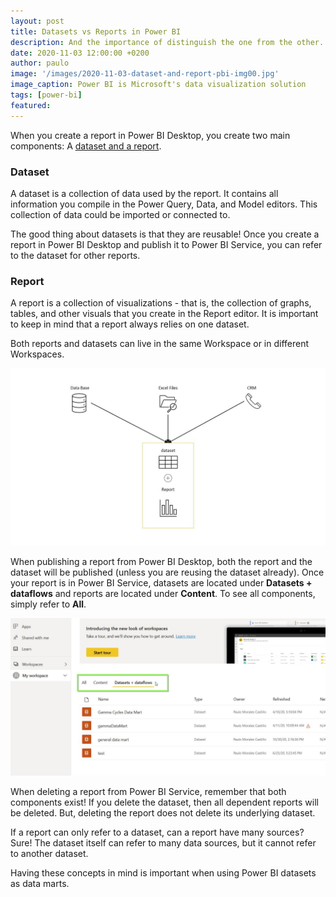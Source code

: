```yaml
---
layout: post
title: Datasets vs Reports in Power BI
description: And the importance of distinguish the one from the other.
date: 2020-11-03 12:00:00 +0200
author: paulo
image: '/images/2020-11-03-dataset-and-report-pbi-img00.jpg'
image_caption: Power BI is Microsoft's data visualization solution
tags: [power-bi]
featured: 
---
```


When you create a report in Power BI Desktop, you create two main components: A [dataset and a report](https://docs.microsoft.com/en-us/power-bi/fundamentals/service-basic-concepts).

### Dataset  

A dataset is a collection of data used by the report. It contains all information you compile in the Power Query, Data, and Model editors. This collection of data could be imported or connected to.   

The good thing about datasets is that they are reusable! Once you create a report in Power BI Desktop and publish it to Power BI Service, you can refer to the dataset for other reports.  

### Report  

A report is a collection of visualizations - that is, the collection of graphs, tables, and other visuals that you create in the Report editor. It is important to keep in mind that a report always relies on one dataset.  

Both reports and datasets can live in the same Workspace or in different Workspaces.  

![2020-11-03-dataset-and-report-pbi-img01](/images/2020-11-03-dataset-and-report-pbi-img01.jpg) 

When publishing a report from Power BI Desktop, both the report and the dataset will be published (unless you are reusing the dataset already). Once your report is in Power BI Service, datasets are located under **Datasets + dataflows** and reports are located under **Content**. To see all components, simply refer to **All**.  

![2020-11-03-dataset-and-report-pbi-img02](/images/2020-11-03-dataset-and-report-pbi-img02.jpg) 

When deleting a report from Power BI Service, remember that both components exist! If you delete the dataset, then all dependent reports will be deleted. But, deleting the report does not delete its underlying dataset.  

If a report can only refer to a dataset, can a report have many sources? Sure! The dataset itself can refer to many data sources, but it cannot refer to another dataset.  

Having these concepts in mind is important when using Power BI datasets as data marts. 
